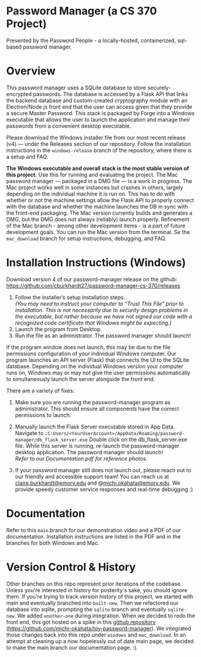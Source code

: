 # Password Manager (a CS 370 Project)
Presented by the Password People - a locally-hosted, containerized, sql-based password manager.  

# Overview 
This password manager uses a SQLite database to store securely-encrypted passwords. The database is accessed by a Flask API that links the backend database and custom-created cryptography module with an Electron/Node.js front end that the user can access given that they provide a secure Master Password. This stack is packaged by Forge into a Windows executable that allows the user to launch the application and manage their passwords from a convenient desktop executable.  

Please download the Windows installer file from our most recent release (v4) — under the Releases section of our repository. Follow the installation instructions in the `windows-release` branch of the repository, where there is a setup and FAQ.  

**The Windows executable and overall stack is the most stable version of this project.** Use this for running and evaluating the project. The Mac password manager — packaged in a DMG file — is a work in progress. The Mac project works well in some instances but crashes in others, largely depending on the individual machine it is run on. This has to do with whether or not the machine settings allow the Flask API to properly connect with the database and whether the machine launches the DB in sync with the front-end packaging. The Mac version currently builds and generates a DMG, but the DMG does not always (reliably) launch properly. Refinement of the Mac branch - among other development items - is a part of future development goals. You can run the Mac version from the terminal. Se the `mac_download` branch for setup instructions, debugging, and FAQ.  

# Installation Instructions (Windows)
Download version 4 of our password-manager release on the github: https://github.com/cburkhardt27/password-manager-cs-370/releases  
1. Follow the installer’s setup installation steps.  
_(You may need to instruct your computer to “Trust This File” prior to installation. This is not necessarily due to security design problems in the executable, but rather because we have not signed our code with a recognized code certificate that Windows might be expecting.)_  
2. Launch the program from Desktop.  
3. Run the file as an administrator. The password manager should launch!  

If the program window does not launch, this may be due to the file permissions configuration of your individual Windows computer. Our program launches an API server (Flask) that connects the UI to the SQLite database. Depending on the individual Windows version your computer runs on, Windows may or may not give the user permissions automatically to simultaneously launch the server alongside the front end.  

There are a variety of fixes:  
1. Make sure you are running the password-manager program as administrator. This should ensure all components have the correct permissions to launch.	  
2. Manually launch the Flask Server executable stored in App Data.  
Navigate to
`:C:Users/<YourUserAccount>/AppData/Roaming/password-manager/db_flask_server.exe`
Double click on the db_flask_server.exe file. While this server is running, re-launch the password-manager desktop application. The password manager should launch!  
_Refer to our Documentation.pdf for reference photos._    

3. If your password manager still does not launch out, please reach out to our friendly and accessible support team! You can reach us at claire.burkhardt@emory.edu and @michi.okahata@emory.edu. We provide speedy customer service responses and real-time debugging :)  


# Documentation
Refer to this `main` branch for our demonstration video and a PDF of our documentation. Installation instructions are listed in the PDF and in the branches for both Windows and Mac. 

# Version Control & History
Other branches on this repo represent prior iterations of the codebase. Unless you're interested in history for posterity's sake, you should ignore them. If you're trying to track version history of this project, we started with main and eventually branched into `built-new`. Then we refactored our database into sqlite, prompting the `sqlite` branch and eventually `sqlite-new`. We added `another-one` during integration. When we decided to redo the front end, this got hosted on a spike in this [github repository ]([url](https://github.com/michi-okahata/toy-password-manager)) (https://github.com/michi-okahata/toy-password-manager). We integrated those changes back into this repo under `windows` and `mac_download`. In an attempt at cleaning up a now hopelessly out of date main page, we decided to make the main branch our documentation page. :).
